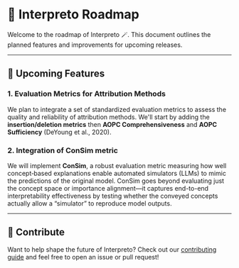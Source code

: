 # 📍 Interpreto Roadmap

Welcome to the roadmap of Interpreto 🪄. This document outlines the planned features and improvements for upcoming releases.

---

## 🧭 Upcoming Features

### 1. Evaluation Metrics for Attribution Methods

We plan to integrate a set of standardized evaluation metrics to assess the quality and reliability of attribution methods. We'll start by adding the **insertion/deletion metrics** then **AOPC Comprehensiveness** and **AOPC Sufficiency** (DeYoung et al., 2020).



### 2. Integration of ConSim metric

We will implement **ConSim**, a robust evaluation metric measuring how well concept‑based explanations enable automated simulators (LLMs) to mimic the predictions of the original model. ConSim goes beyond evaluating just the concept space or importance alignment—it captures end-to-end interpretability effectiveness by testing whether the conveyed concepts actually allow a “simulator” to reproduce model outputs.

---

## 🙌 Contribute

Want to help shape the future of Interpreto? Check out our [contributing guide](contributing.md) and feel free to open an issue or pull request!
